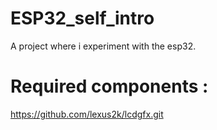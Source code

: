 # ESP32_self_intro
A project where i experiment with the esp32.

# Required components :
https://github.com/lexus2k/lcdgfx.git

